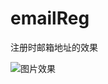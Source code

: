 emailReg
========

注册时邮箱地址的效果

![图片效果](http://github/jianhuayixiao/emailReg/raw/master/img/1.jpg)


